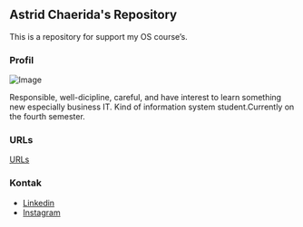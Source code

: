 ## Astrid Chaerida's Repository

This is a repository for support my OS course’s.

### Profil
![Image](https://i.ibb.co/SwDLfgJ/232114.jpg)

Responsible, well-dicipline, careful,  and have interest to learn something new especially business IT. Kind of information system student.Currently on the fourth semester.

### URLs
[URLs](https://astridchrd.github.io/os201/URLs)

### Kontak
- [Linkedin](https://www.linkedin.com/in/astrid-chaerida)
- [Instagram](https://www.instagram.com/astridchrd/)
